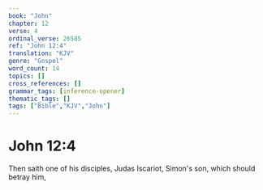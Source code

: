 ```yaml
---
book: "John"
chapter: 12
verse: 4
ordinal_verse: 26585
ref: "John 12:4"
translation: "KJV"
genre: "Gospel"
word_count: 14
topics: []
cross_references: []
grammar_tags: [inference-opener]
thematic_tags: []
tags: ["Bible","KJV","John"]
---
```


# John 12:4

Then saith one of his disciples, Judas Iscariot, Simon's son, which should betray him,
